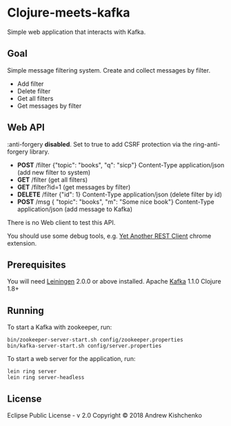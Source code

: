 # Clojure-meets-kafka

Simple web application that interacts with Kafka.

## Goal

Simple message filtering system.
Create and collect messages by filter.

* Add filter
* Delete filter
* Get all filters
* Get messages by filter

## Web API

:anti-forgery **disabled**. Set to true to add CSRF protection via the ring-anti-forgery library.

* **POST** /filter {"topic": "books", "q": "sicp"} Content-Type	application/json
(add new filter to system)
* **GET** /filter
(get all filters)
* **GET** /filter?id=1 
(get messages by filter)
* **DELETE** /filter {"id": 1} Content-Type	application/json
(delete filter by id)
* **POST** /msg { "topic": "books", "m": "Some nice book"} Content-Type	application/json
(add message to Kafka)

There is no Web client to test this API.

You should use some debug tools, e.g. [Yet Another REST Client](https://github.com/paulhitz/yet-another-rest-client) chrome extension.

## Prerequisites

You will need [Leiningen](https://leiningen.org/) 2.0.0 or above installed.
Apache [Kafka](https://kafka.apache.org/) 1.1.0
Clojure 1.8+

[leiningen]: https://github.com/technomancy/leiningen

## Running

To start a Kafka with zookeeper, run:

    bin/zookeeper-server-start.sh config/zookeeper.properties
    bin/kafka-server-start.sh config/server.properties

To start a web server for the application, run:

    lein ring server
    lein ring server-headless

## License

Eclipse Public License - v 2.0
Copyright © 2018 Andrew Kishchenko
